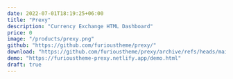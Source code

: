 ```yaml
---
date: 2022-07-01T18:19:25+06:00
title: "Prexy"
description: "Currency Exchange HTML Dashboard"
price: 0
image: "/products/prexy.png"
github: "https://github.com/furioustheme/prexy/"
download: "https://github.com/furioustheme/prexy/archive/refs/heads/main.zip"
demo: "https://furioustheme-prexy.netlify.app/demo.html"
draft: true
---
```


